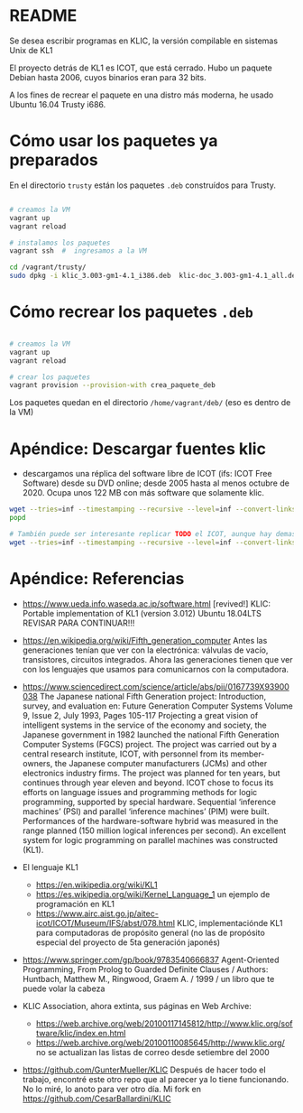 # README

Se desea escribir programas en KLIC, la versión compilable en sistemas Unix de KL1

El proyecto detrás de KL1 es ICOT, que está cerrado.  Hubo un paquete Debian hasta 2006, cuyos binarios eran para 32 bits.

A los fines de recrear el paquete en una distro más moderna, he usado Ubuntu 16.04 Trusty i686.

# Cómo usar los paquetes ya preparados

En el directorio `trusty` están los paquetes `.deb` construídos para Trusty.  

```bash

# creamos la VM
vagrant up
vagrant reload

# instalamos los paquetes
vagrant ssh  #  ingresamos a la VM

cd /vagrant/trusty/
sudo dpkg -i klic_3.003-gm1-4.1_i386.deb  klic-doc_3.003-gm1-4.1_all.deb
```

# Cómo recrear los paquetes `.deb`

```bash

# creamos la VM
vagrant up
vagrant reload

# crear los paquetes
vagrant provision --provision-with crea_paquete_deb

```

Los paquetes quedan en el directorio  `/home/vagrant/deb/` (eso es dentro de la VM)




# Apéndice: Descargar fuentes klic

* descargamos una réplica del software libre de ICOT (ifs: ICOT Free Software) desde su DVD online; desde 2005 hasta al menos octubre de 2020. Ocupa unos 122 MB con más software que solamente klic.

```bash
wget --tries=inf --timestamping --recursive --level=inf --convert-links --page-requisites --no-parent -R '\?C=' https://www.ueda.info.waseda.ac.jp/AITEC_ICOT_ARCHIVES/ICOT/ifs/
popd

# También puede ser interesante replicar TODO el ICOT, aunque hay demasiado escrito en japonés, y no entiendo nada. (un par de gigabytes)
wget --tries=inf --timestamping --recursive --level=inf --convert-links --page-requisites --no-parent -R '\?C=' https://www.ueda.info.waseda.ac.jp/AITEC_ICOT_ARCHIVES/ICOT/


```

# Apéndice: Referencias

* https://www.ueda.info.waseda.ac.jp/software.html [revived!] KLIC: Portable implementation of KL1 (version 3.012) Ubuntu 18.04LTS REVISAR PARA CONTINUAR!!!


* https://en.wikipedia.org/wiki/Fifth_generation_computer Antes las generaciones tenían que ver con la electrónica: válvulas de vacío, transistores, circuitos integrados.  Ahora las generaciones tienen que ver con los lenguajes que usamos para comunicarnos con la computadora.


* https://www.sciencedirect.com/science/article/abs/pii/0167739X93900038 The Japanese national Fifth Generation project: Introduction, survey, and evaluation en: Future Generation Computer Systems Volume 9, Issue 2, July 1993, Pages 105-117
  Projecting a great vision of intelligent systems in the service of the economy and society, the Japanese government in 1982 launched the national Fifth Generation Computer Systems (FGCS) project. The project was carried out by a central research institute, ICOT, with personnel from its member-owners, the Japanese computer manufacturers (JCMs) and other electronics industry firms. The project was planned for ten years, but continues through year eleven and beyond. ICOT chose to focus its efforts on language issues and programming methods for logic programming, supported by special hardware. Sequential ‘inference machines’ (PSI) and parallel ‘inference machines’ (PIM) were built. Performances of the hardware-software hybrid was measured in the range planned (150 million logical inferences per second). An excellent system for logic programming on parallel machines was constructed (KL1). 

* El lenguaje KL1  
  * https://en.wikipedia.org/wiki/KL1
  * https://es.wikipedia.org/wiki/Kernel_Language_1 un ejemplo de programación en KL1
  * https://www.airc.aist.go.jp/aitec-icot/ICOT/Museum/IFS/abst/078.html KLIC, implementaciónde KL1 para computadoras de propósito general (no las de propósito especial del proyecto de 5ta generación japonés)


* https://www.springer.com/gp/book/9783540666837 Agent-Oriented Programming, From Prolog to Guarded Definite Clauses / Authors: Huntbach, Matthew M., Ringwood, Graem A. / 1999 / un libro que te puede volar la cabeza


* KLIC Association, ahora extinta, sus páginas en Web Archive:
  * https://web.archive.org/web/20100117145812/http://www.klic.org/software/klic/index.en.html
  * https://web.archive.org/web/20100110085645/http://www.klic.org/ no se actualizan las listas de correo desde setiembre del 2000


* https://github.com/GunterMueller/KLIC Después de hacer todo el trabajo, encontré este otro repo que al parecer ya lo tiene funcionando.  No lo miré, lo anoto para ver otro día. Mi fork en https://github.com/CesarBallardini/KLIC



